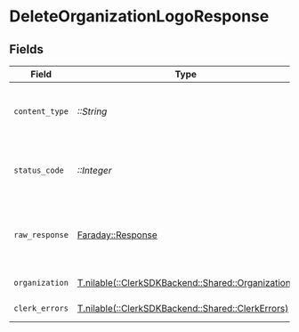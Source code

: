 # DeleteOrganizationLogoResponse


## Fields

| Field                                                                                     | Type                                                                                      | Required                                                                                  | Description                                                                               |
| ----------------------------------------------------------------------------------------- | ----------------------------------------------------------------------------------------- | ----------------------------------------------------------------------------------------- | ----------------------------------------------------------------------------------------- |
| `content_type`                                                                            | *::String*                                                                                | :heavy_check_mark:                                                                        | HTTP response content type for this operation                                             |
| `status_code`                                                                             | *::Integer*                                                                               | :heavy_check_mark:                                                                        | HTTP response status code for this operation                                              |
| `raw_response`                                                                            | [Faraday::Response](https://www.rubydoc.info/gems/faraday/Faraday/Response)               | :heavy_check_mark:                                                                        | Raw HTTP response; suitable for custom response parsing                                   |
| `organization`                                                                            | [T.nilable(::ClerkSDKBackend::Shared::Organization)](../../models/shared/organization.md) | :heavy_minus_sign:                                                                        | An organization                                                                           |
| `clerk_errors`                                                                            | [T.nilable(::ClerkSDKBackend::Shared::ClerkErrors)](../../models/shared/clerkerrors.md)   | :heavy_minus_sign:                                                                        | Resource not found                                                                        |